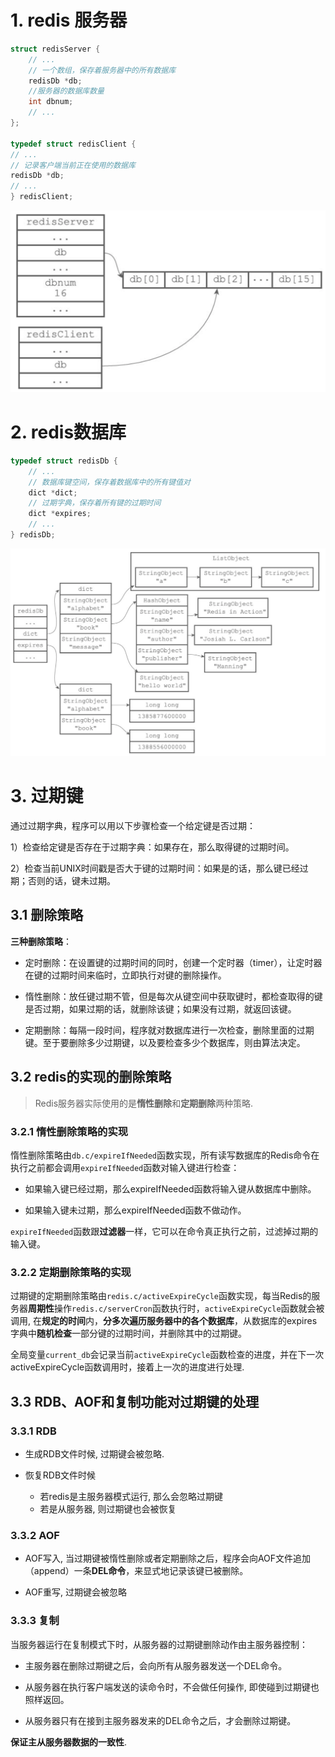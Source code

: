 # 1. redis 服务器

```c
struct redisServer {
    // ...
    // 一个数组，保存着服务器中的所有数据库
    redisDb *db;
  	//服务器的数据库数量
    int dbnum;
    // ...
};

typedef struct redisClient {
// ...
// 记录客户端当前正在使用的数据库
redisDb *db;
// ...
} redisClient;
```

<img src="img/image-20210609004514345.png" alt="image-20210609004514345" style="zoom:50%;" />



# 2. redis数据库

```c
typedef struct redisDb {
    // ...
    // 数据库键空间，保存着数据库中的所有键值对
    dict *dict;
    // 过期字典，保存着所有键的过期时间
    dict *expires;
    // ...
} redisDb;
```

![image-20210609004616567](img/image-20210609004616567.png)

# 3. 过期键

通过过期字典，程序可以用以下步骤检查一个给定键是否过期：

1）检查给定键是否存在于过期字典：如果存在，那么取得键的过期时间。

2）检查当前UNIX时间戳是否大于键的过期时间：如果是的话，那么键已经过期；否则的话，键未过期。



## 3.1 删除策略

**三种删除策略**：

- 定时删除：在设置键的过期时间的同时，创建一个定时器（timer），让定时器在键的过期时间来临时，立即执行对键的删除操作。

- 惰性删除：放任键过期不管，但是每次从键空间中获取键时，都检查取得的键是否过期，如果过期的话，就删除该键；如果没有过期，就返回该键。

- 定期删除：每隔一段时间，程序就对数据库进行一次检查，删除里面的过期键。至于要删除多少过期键，以及要检查多少个数据库，则由算法决定。



## 3.2 redis的实现的删除策略

> Redis服务器实际使用的是**惰性删除**和**定期删除**两种策略.



### 3.2.1 惰性删除策略的实现

惰性删除策略由`db.c/expireIfNeeded`函数实现，所有读写数据库的Redis命令在执行之前都会调用`expireIfNeeded`函数对输入键进行检查：

- 如果输入键已经过期，那么expireIfNeeded函数将输入键从数据库中删除。

- 如果输入键未过期，那么expireIfNeeded函数不做动作。

`expireIfNeeded`函数跟**过滤器**一样，它可以在命令真正执行之前，过滤掉过期的输入键。



### 3.2.2 定期删除策略的实现

过期键的定期删除策略由`redis.c/activeExpireCycle`函数实现，每当Redis的服务器**周期性**操作`redis.c/serverCron`函数执行时，`activeExpireCycle`函数就会被调用, 在**规定的时间**内，**分多次遍历服务器中的各个数据库**，从数据库的expires字典中**随机检查**一部分键的过期时间，并删除其中的过期键。

全局变量`current_db`会记录当前`activeExpireCycle`函数检查的进度，并在下一次activeExpireCycle函数调用时，接着上一次的进度进行处理. 



## 3.3 RDB、AOF和复制功能对过期键的处理

### 3.3.1 RDB

- 生成RDB文件时候, 过期键会被忽略.

- 恢复RDB文件时候
  - 若redis是主服务器模式运行, 那么会忽略过期键
  - 若是从服务器, 则过期键也会被恢复



### 3.3.2 AOF

- AOF写入, 当过期键被惰性删除或者定期删除之后，程序会向AOF文件追加（append）一条**DEL命令**，来显式地记录该键已被删除。

- AOF重写, 过期键会被忽略



### 3.3.3 复制

当服务器运行在复制模式下时，从服务器的过期键删除动作由主服务器控制：

- 主服务器在删除过期键之后，会向所有从服务器发送一个DEL命令。

- 从服务器在执行客户端发送的读命令时，不会做任何操作, 即使碰到过期键也照样返回。

- 从服务器只有在接到主服务器发来的DEL命令之后，才会删除过期键。

**保证主从服务器数据的一致性**.

